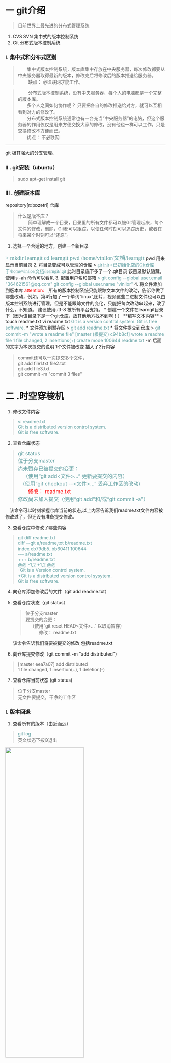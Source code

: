 # 一 git介绍
> 目前世界上最先进的分布式管理系统
1. CVS SVN 集中式的版本控制系统
2. Git 分布式版本控制系统
### I. 集中式和分布式区别
>  &emsp;&emsp;集中式版本控制系统，版本库集中存放在中央服务器，每次修改都要从中央服务器取得最新的版本，修改完后将修改后的版本推送给服务器。  
>&emsp;&emsp; 缺点：  必须联网才能工作。

> &emsp;&emsp; 分布式版本控制系统，没有中央服务器，每个人的电脑都是一个完整的版本库。
<br/>&emsp;&emsp;多个人之间如何协作呢？
只要把各自的修改推送给对方，就可以互相看到对方的修改了。 
<br/>&emsp;&emsp;分布式版本控制系统通常也有一台充当“中央服务器”的电脑，但这个服务器的作用仅仅是用来方便交换大家的修改，没有他也一样可以工作，只是交换修改不方便而已。
<br/>&emsp;&emsp;优点： 不必联网
-----
git  极其强大的分支管理。
###  II . git安装（ubuntu）
>  sudo apt-get install git
###  III . 创建版本库
repository[rɪˈpɒzətri]  仓库
>什么是版本库？
<br/>&emsp;&emsp; 简单理解成一个目录，目录里的所有文件都可以被Git管理起来，每个文件的修改，删除，Git都可以跟踪，以便任何时刻可以追踪历史，或者在将来某个时刻可以“还原”。
1. 选择一个合适的地方，创建一个新目录
<font face = "fantasy" color = "#5F9EA0" size = "4">
 > mkdir learngit  
cd learngit  
pwd  
 /home/vinllor/文档/learngit  
</font>
pwd  用来显示当前目录 
2. 将目录变成可以管理的仓库
> <font color = "#5F9EA0" face = " fantasy">git init  
>已初始化空的Git仓库于/home/vinllor/文档/learngit/.git </font>  
此时目录底下多了一个.git目录  
该目录默认隐藏，使用ls -ah 命令可以看见
3. 配置用户名和邮箱  
   <font color = "#5F9EA0">
  >  git  config --global user.email "364621561@qq.com"  
  git config --global user.name "vinllor"
   </font> 
4. 将文件添加到版本库  
   <font color = " red">attention:</font>&emsp;所有的版本控制系统只能跟踪文本文件的改动，告诉你做了哪些改动，例如，第4行加了一个单词“linux”,图片，视频这些二进制文件也可以由版本控制系统进行管理，但是不能跟踪文件的变化，只能把每次改动串起来，改了什么，不知道。  
   建议使用utf-8 被所有平台支持。
  *  创建一个文件在learngit目录下（因为该目录下是一个git仓库，放其他地方找不到啊！）  
   **编写文本内容**
  > touch readme.txt     
  vi readme.txt   
  <font color = "#5F9EA0">Git is a version control system.  
  Git is free software.</font>
  *  文件添加到暂存区
  > <font color = "#5F9EA0">git add readme.txt</font>
  *  将文件提交到仓库
  >  <font color = "#5F9EA0">git commit -m "wrote a readme file" 
  [master (根提交) c94b8cf] wrote a readme file  
  1 file changed, 2 insertions(+)  
  create mode 100644 readme.txt   </font>    
  -m  后面的文字为本次提交的说明  
  1个文件被改变  插入了2行内容

  >commit还可以一次提交多个文件，  
  git add file1.txt file2.txt  
  git add file3.txt  
  git commit -m "commit 3 files"

  # 二 .时空穿梭机
   1. 修改文件内容  
   ><font color = "#5F9EA0"> vi readme.txt  
   Git is a distributed version control system.  
   Git is free software.</font>
   2. 查看仓库状态  
   ><font color = "#5F9EA0" size = "3">git status  
   位于分支master  
   尚未暂存已被提交的变更：  
   &emsp;（使用“git add<文件>...” 更新要提交的内容）  
   &emsp;(使用“git checkout --<文件>...” 丢弃工作区的改动)  
   <font color = "red">&emsp;&emsp;修改：  readme.txt</font>  
   修改尚未加入提交（使用“git add”和/或“git commit -a”）
   </font>  

   &emsp;该命令可以时刻掌握仓库当前的状态,以上内容告诉我们readme.txt文件内容被修改过了，但还没有准备提交修改。

3. 查看仓库中修改了哪些内容  
> <font color = "#5F9EA0"> git diff readme.txt  
diff --git a/readme,txt b/readme.txt  
index eb79db5..bb60411 100644  
--- a/readme.txt  
+++ b/readme.txt  
@@ -1,2 +1,2 @@  
-Git is a Version control system.  
+Git is a distributed version control sysytem.  
Git is free software.
> </font>  
4. 向仓库添加修改后的文件（git add readme.txt）
5. 查看仓库状态（git status）
   > 位于分支master  
   要提交的变更：  
   &emsp;（使用“git reset HEAD<文件>...” 以取消暂存）  
   &emsp;&emsp;&emsp;修改： readme.txt

   该命令告诉我们将要被提交的修改 包括readme.txt  
6. 向仓库提交修改（git commit -m "add distributed"）  
> [master eea7a07] add distributed  
> 1 file changed, 1 insertion(+), 1 deletion(-)  
7. 查看仓库当前状态  (git status)
> 位于分支master  
> 无文件要提交，干净的工作区
### I.  版本回退
1. 查看所有的版本（由近而远）
> <font color = "#5F9EA0">git log</font>  
英文状态下按Q退出

<img src="gitlog.png" width = 70% height=50%/>

2. 简易查看所有版本      
<font color= "#5F9EA0">
> git log --pretty=oneline</font>

<img src="logpretty.png" width=70% height=50%/>

> 前面那一大串不认识的是commit id 版本号
3. 版本回退
>  HEAD表示当前版本，上一个版本是HEAD^ ,上上一个版本是HEAD^^, 上n个版本  HEAD~n.  

> <font color=" #5F9EA0">git reset --hard HEAD^</font>

<img src="head.png" width=70% height=50%/>

> <font color="#5F9EA0">cat readme.txt  </font>  
> 查看文件内容，已经回退到上一个版本了

<img src="head^.png" width=70% height=50%/>  
现在发现之前那个版本已经看不到。如果想回到之前的那个版本，要找到之前的版本号。

> <font color="#5F9EA0">git reflog  </font>  
该命令用来记录你的每一次命令

<img src="reflog.png" width=70% height=50%/>

> <font color="#5F9EA0">git reset --hard 073f</font>  
> 回到073f这个版本，版本号只要写前几位就可以
### II.工作区和暂存区
1. 工作区 （working Directory）  
  电脑里看到的目录，例如learngit就是一个工作区（其实就是建立的仓库）
2. 版本库（repository）  
  工作区有一个隐藏目录.git, 这是Git的版本库，版本库里有暂存区，称为stage(index),Git为我们自动创建第一支分支master,以及master的一个指针叫HEAD。
  * git add 是把文件修改添加到暂存区
  * git commit 是把暂存区的所有内容提交到当前分支
  
  <img src = "视图.png" width=70% height=50%/>

  ### III. 管理修改
  >  git管理的是修改，而不是文件，每次的修改都要添加到暂存区，才能提交到仓库。否则，该次的修改的版本就找不到了。
  ### IV.撤销修改  
  > 1.修改没有添加到暂存区  
  <font color="#5F9EA0"> git checkout -- readhim.txt</font>  
  丢弃工作区的改动  

  > 2.修改已经添加到暂存区  
  <font color="#5F9EA0">git reset HEAD readhim.out</font>  
  撤销暂存区的修改到工作区  
  <font color="#5F9EA0">git checkout -- readhim.txt</font>  
  丢弃工作区的改动  
  ### V.删除文件
  1. 通常情况下，在文件管理器中把文件删了  
   rm readher.txt  
   git知道删除了文件，因此，工作区和版本库就不一致了  

  2.查看仓库状态  

   <img src = "rm.png" width=70% height=50%/>

   现在有两个选择：  
   * 从版本库中删除该文件    
  > <font color="#5F9EA0">git rm readher.txt  
  git commit -m ""</font>
  * 删错了，从版本库把误删的文件恢复到最新版本  
  ><font color="#5F9EA0">git checkout -- readher.txt</font>  

# 远程仓库  
由于本地git仓库和github仓库之间的传输是通过SSH加密的。所以需要设置SSH key.  
1. 创建SSH key.  (在用户主目录下查看有没有id_rsa和id_rsa.pub这俩个文件，有则进行下一步)  
> <font color="#5F9EA0" > ssh-keygen -t rsa -C "github的用户名"</font>  

&emsp;&emsp;一路回车。如果一切顺利的话，可以在用户主目录里找到.ssh目录，里面有id_rsa和id_rsa.pub两个文件，这两个就是SSH Key的秘钥对，id_rsa是私钥，不能泄露出去，id_rsa.pub是公钥，可以放心地告诉任何人。  
> <font color="#5F9EA0" > cat /home/vinllor/.ssh/id_rsa.pub</font>  
2.  登陆github 打开Account settings.SSH Keys,点击Add SHH Key 填任意title，在key文本框中粘贴id_rsa.pub内容，然后点击Add Key,可以看到添加的。  
3.  为什么GitHub需要SSH Key呢？  
> &emsp;&emsp;因为GitHub需要识别出你推送的提交确实是你推送的，而不是别人冒充的，而Git支持SSH协议，所以，GitHub只要知道了你的公钥，就可以确认只有你自己才能推送。  
>&emsp;&emsp;**当然，GitHub允许你添加多个Key。假定你有若干电脑，你一会儿在公司提交，一会儿在家里提交，只要把每台电脑的Key都添加到GitHub，就可以在每台电脑上往GitHub推送了。**  
>&emsp;&emsp;最后友情提示，在GitHub上免费托管的Git仓库，任何人都可以看到喔（但只有你自己才能改）。所以，不要把敏感信息放进去。  
>&emsp;&emsp;如果你不想让别人看到Git库，有两个办法，一个是交点保护费，让GitHub把公开的仓库变成私有的，这样别人就看不见了（不可读更不可写）。另一个办法是自己动手，搭一个Git服务器，因为是你自己的Git服务器，所以别人也是看不见的。这个方法我们后面会讲到的，相当简单，公司内部开发必备。
### I.  添加远程库
1. 在github上添加一个仓库（例如：learngit）
2. 在本地的learngit仓库下下命令关联github上的learngit仓库
> <font color="#5F9EA0" >  git remote add origin git@github.com:github帐户名/learngit.git</font>  
origin 是远程库的名字  
3. 把本地库内容推送到远程库
> I.如果远程库是空的  
> <font color="#5F9EA0" >  git push -u origin master</font>  
   
&emsp;&emsp;由于远程库是空的，我们第一次推送master分支时，加上了-u参数，Git不但会把本地的master分支内容推送的远程新的master分支，还会把本地的master分支和远程的master分支关联起来，在以后的推送或者拉取时就可以简化命令。  
> II.不空    
> <font color="#5F9EA0" >  git push origin master</font>  

分布式版本系统的最大好处之一是在本地工作完全不需要考虑远程库的存在，也就是有没有联网都可以正常工作。


   





  
 

